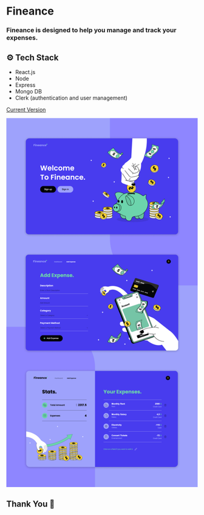 # Fineance
### **Fineance is designed to help you manage and track your expenses.**

## ⚙️ Tech Stack
- React.js
- Node
- Express
- Mongo DB
- Clerk (authentication and user management) 
 

[Current Version](https://fineance-frontend.onrender.com/) 

![alt text](./frontend/public/screen.png)

## Thank You 🗿